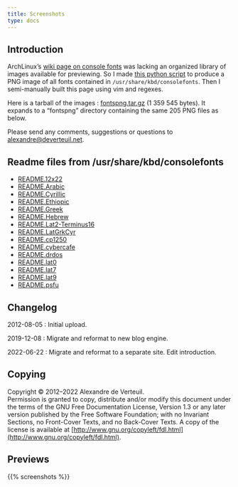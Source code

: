 ```yaml
---
title: Screenshots
type: docs
---
```


## Introduction

ArchLinux’s [wiki page on console fonts](https://wiki.archlinux.org/title/Linux_console#Fonts)
was lacking an organized library of images available for previewing.
So I made [this python script](consolefontsdump)
to produce a PNG image of all fonts contained in `/usr/share/kbd/consolefonts`.
Then I semi-manually built this page using vim and regexes.

Here is a tarball of the images&nbsp;:
[fontspng.tar.gz](//static.alexandre.deverteuil.net/files/consolefonts/fontspng.tar.gz)
(1&nbsp;359&nbsp;545 bytes).
It expands to a “fontspng” directory containing the same 205 PNG files as below.

Please send any comments, suggestions or questions to
[alexandre@deverteuil.net](mailto:alexandre@deverteuil.net).


## Readme files from /usr/share/kbd/consolefonts

* [README.12x22](//static.alexandre.deverteuil.net/files/consolefonts/README.12x22)
* [README.Arabic](//static.alexandre.deverteuil.net/files/consolefonts/README.Arabic)
* [README.Cyrillic](//static.alexandre.deverteuil.net/files/consolefonts/README.Cyrillic)
* [README.Ethiopic](//static.alexandre.deverteuil.net/files/consolefonts/README.Ethiopic)
* [README.Greek](//static.alexandre.deverteuil.net/files/consolefonts/README.Greek)
* [README.Hebrew](//static.alexandre.deverteuil.net/files/consolefonts/README.Hebrew)
* [README.Lat2-Terminus16](//static.alexandre.deverteuil.net/files/consolefonts/README.Lat2-Terminus16)
* [README.LatGrkCyr](//static.alexandre.deverteuil.net/files/consolefonts/README.LatGrkCyr)
* [README.cp1250](//static.alexandre.deverteuil.net/files/consolefonts/README.cp1250)
* [README.cybercafe](//static.alexandre.deverteuil.net/files/consolefonts/README.cybercafe)
* [README.drdos](//static.alexandre.deverteuil.net/files/consolefonts/README.drdos)
* [README.lat0](//static.alexandre.deverteuil.net/files/consolefonts/README.lat0)
* [README.lat7](//static.alexandre.deverteuil.net/files/consolefonts/README.lat7)
* [README.lat9](//static.alexandre.deverteuil.net/files/consolefonts/README.lat9)
* [README.psfu](//static.alexandre.deverteuil.net/files/consolefonts/README.psfu)


## Changelog

2012-08-05
: Initial upload.

2019-12-08
: Migrate and reformat to new blog engine.

2022-06-22
: Migrate and reformat to a separate site. Edit introduction.


## Copying

Copyright &copy;  2012&ndash;2022  Alexandre de Verteuil.  
Permission is granted to copy, distribute and/or modify this document
under the terms of the GNU Free Documentation License, Version 1.3
or any later version published by the Free Software Foundation;
with no Invariant Sections, no Front-Cover Texts, and no Back-Cover Texts.
A copy of the license is available at
[http://www.gnu.org/copyleft/fdl.html](http://www.gnu.org/copyleft/fdl.html).


## Previews

{{% screenshots %}}
